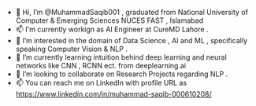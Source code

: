 - 👋 Hi, I’m @MuhammadSaqib001 , graduated from National University of Computer & Emerging Sciences NUCES FAST , Islamabad
- 📫 I'm currently workign as AI Engineer at CureMD Lahore .
- 👀 I’m interested in the domain of Data Science , AI and ML , specifically speaking Computer Vision & NLP .
- 🌱 I’m currently learning intuition behind deep learning and neural networks like CNN , RCNN ect. from deeplearning.ai  
- 💞️ I’m looking to collaborate on Research Projects regarding NLP .
- 📫 You can reach me on LinkedIn with profile URL as https://www.linkedin.com/in/muhammad-saqib-000610208/ 

<!---
MuhammadSaqib001/MuhammadSaqib001 is a ✨ special ✨ repository because its `README.md` (this file) appears on your GitHub profile.
You can click the Preview link to take a look at your changes.
--->

